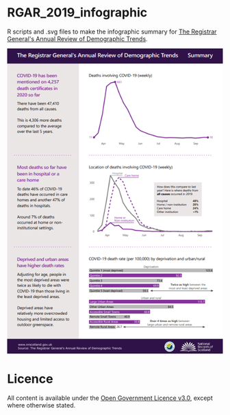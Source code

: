 # RGAR_2019_infographic
R scripts and .svg files to make the infographic summary for [The Registrar General's Annual Review of Demographic Trends](https://www.nrscotland.gov.uk/statistics-and-data/statistics/stats-at-a-glance/registrar-generals-annual-review/2019).

![The first page of the RGAR](https://github.com/DataScienceScotland/RGAR_2019_infographic/blob/main/4.1_screenshot.PNG)

# Licence
All content is available under the [Open Government Licence v3.0](http://www.nationalarchives.gov.uk/doc/open-government-licence/version/3/), except where otherwise stated.
